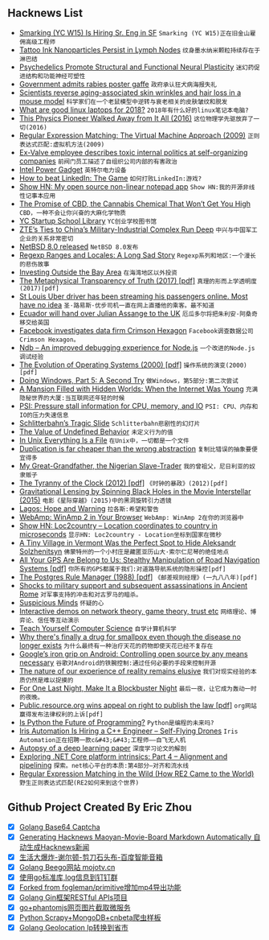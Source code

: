 ## Hacknews List


- [Smarking (YC W15) Is Hiring Sr. Eng in SF](https://www.smarking.com/careers)  `Smarking (YC W15)正在旧金山雇佣高级工程师`
- [Tattoo Ink Nanoparticles Persist in Lymph Nodes](https://www.the-scientist.com/the-nutshell/tattoo-ink-nanoparticles-persist-in-lymph-nodes-30933)  `纹身墨水纳米颗粒持续存在于淋巴结`
- [Psychedelics Promote Structural and Functional Neural Plasticity](https://www.cell.com/cell-reports/fulltext/S2211-1247(18)30755-1)  `迷幻药促进结构和功能神经可塑性`
- [Government admits rabies poster gaffe](https://www.bbc.com/news/uk-england-manchester-44911209)  `政府承认狂犬病海报失礼`
- [Scientists reverse aging-associated skin wrinkles and hair loss in a mouse model](https://www.uab.edu/news/research/item/9607-scientists-reverse-aging-associated-skin-wrinkles-and-hair-loss-in-a-mouse-model)  `科学家们在一个老鼠模型中逆转与衰老相关的皮肤皱纹和脱发`
- [What are good linux laptops for 2018?](item?id=17582612)  `2018年有什么好的linux笔记本电脑?`
- [This Physics Pioneer Walked Away from It All (2016)](http://nautil.us/issue/38/noise/this-physics-pioneer-walked-away-from-it-all)  `这位物理学先驱放弃了一切(2016)`
- [Regular Expression Matching: The Virtual Machine Approach (2009)](https://swtch.com/~rsc/regexp/regexp2.html)  `正则表达式匹配:虚拟机方法(2009)`
- [Ex-Valve employee describes toxic internal politics at self-organizing companies](https://www.pcgamer.com/ex-valve-employee-describes-ruthless-industry-politics/)  `前阀门员工描述了自组织公司内部的有害政治`
- [Intel Power Gadget](https://software.intel.com/en-us/articles/intel-power-gadget-20)  `英特尔电力设备`
- [How to beat LinkedIn: The Game](https://theoutline.com/post/5495/how-to-beat-linked-in-the-game)  `如何打败LinkedIn:游戏?`
- [Show HN: My open source non-linear notepad app](https://getmicropad.com)  `Show HN:我的开源非线性记事本应用`
- [The Promise of CBD, the Cannabis Chemical That Won’t Get You High](https://www.newyorker.com/culture/on-and-off-the-avenue/keep-calm-and-live-in-new-york-city-the-promise-of-cbd)  `CBD，一种不会让你兴奋的大麻化学物质`
- [YC Startup School Library](https://www.startupschool.org/library)  `YC创业学校图书馆`
- [ZTE’s Ties to China’s Military-Industrial Complex Run Deep](https://foreignpolicy.com/2018/07/19/ztes-ties-to-chinas-military-industrial-complex-run-deep/)  `中兴与中国军工企业的关系非常密切`
- [NetBSD 8.0 released](https://www.netbsd.org/releases/formal-8/NetBSD-8.0.html)  `NetBSD 8.0发布`
- [Regexp Ranges and Locales: A Long Sad Story](https://www.gnu.org/software/gawk/manual/html_node/Ranges-and-Locales.html)  `Regexp系列和地区:一个漫长的悲伤故事`
- [Investing Outside the Bay Area](http://haystack.vc/2018/07/21/investing-outside-the-bay-area/)  `在海湾地区以外投资`
- [The Metaphysical Transparency of Truth (2017) [pdf]](https://www.uvm.edu/~lderosse/transparency.pdf)  `真理的形而上学透明度(2017)[pdf]`
- [St Louis Uber driver has been streaming his passengers online. Most have no idea](https://www.stltoday.com/news/local/metro/st-louis-uber-driver-has-put-video-of-hundreds-of/article_9060fd2f-f683-5321-8c67-ebba5559c753.html)  `圣·路易斯·优步司机一直在网上直播他的乘客。最不知道`
- [Ecuador will hand over Julian Assange to the UK](https://theintercept.com/2018/07/21/ecuador-will-imminently-withdraw-asylum-for-julian-assange-and-hand-him-over-to-the-uk-what-comes-next/)  `厄瓜多尔将把朱利安·阿桑奇移交给英国`
- [Facebook investigates data firm Crimson Hexagon](https://www.bbc.com/news/technology-44909293)  `Facebook调查数据公司Crimson Hexagon。`
- [Ndb – An improved debugging experience for Node.js](https://github.com/GoogleChromeLabs/ndb)  `一个改进的Node.js调试经验`
- [The Evolution of Operating Systems (2000) [pdf]](http://www.brinch-hansen.net/papers/2001b.pdf)  `操作系统的演变(2000)[pdf]`
- [Doing Windows, Part 5: A Second Try](https://www.filfre.net/2018/07/doing-windows-part-5-a-second-try/)  `做Windows，第5部分:第二次尝试`
- [A Mansion Filled with Hidden Worlds: When the Internet Was Young](https://undark.org/article/wilo-evans-broad-band/)  `充满隐秘世界的大厦:当互联网还年轻的时候`
- [PSI: Pressure stall information for CPU, memory, and IO](https://lwn.net/Articles/759658/)  `PSI: CPU、内存和IO的压力失速信息`
- [Schlitterbahn’s Tragic Slide](https://www.texasmonthly.com/news/jeff-henry-verruckt-schlitterbahns-tragic-slide/)  `Schlitterbahn悲剧性的幻灯片`
- [The Value of Undefined Behavior](https://nullprogram.com/blog/2018/07/20/)  `未定义行为的值`
- [In Unix Everything Is a File](https://ph7spot.com/musings/in-unix-everything-is-a-file)  `在Unix中，一切都是一个文件`
- [Duplication is far cheaper than the wrong abstraction](https://www.sandimetz.com/blog/2016/1/20/the-wrong-abstraction)  `复制比错误的抽象要便宜得多`
- [My Great-Grandfather, the Nigerian Slave-Trader](https://www.newyorker.com/culture/personal-history/my-great-grandfather-the-nigerian-slave-trader)  `我的曾祖父，尼日利亚的奴隶贩子`
- [The Tyranny of the Clock (2012) [pdf]](http://www.eng.auburn.edu/~uguin/teaching/READING/E6200/Sutherland_Tyranny_o_Clock.pdf)  `《时钟的暴政》(2012)[pdf]`
- [Gravitational Lensing by Spinning Black Holes in the Movie Interstellar (2015)](https://arxiv.org/abs/1502.03808)  `电影《星际穿越》(2015)中的黑洞旋转引力透镜`
- [Lagos: Hope and Warning](https://www.city-journal.org/html/lagos-nigeria-16011.html)  `拉各斯:希望和警告`
- [WebAmp: WinAmp 2 in Your Browser](https://webamp.org/)  `WebAmp: WinAmp 2在你的浏览器中`
- [Show HN: Loc2country – Location coordinates to country in microseconds](https://github.com/soorajb/loc2country)  `显示HN: Loc2country - Location坐标到国家在微秒`
- [A Tiny Village in Vermont Was the Perfect Spot to Hide Aleksandr Solzhenitsyn](https://www.neh.gov/humanities/2018/summer/statement/tiny-village-in-vermont-was-the-perfect-spot-hide-aleksandr-solzhenitsyn)  `佛蒙特州的一个小村庄是藏匿亚历山大·索尔仁尼琴的绝佳地点`
- [All Your GPS Are Belong to Us: Stealthy Manipulation of Road Navigation Systems [pdf]](https://people.cs.vt.edu/gangwang/sec18-gps.pdf)  `你所有的GPS都属于我们:对道路导航系统的隐形操控[pdf]`
- [The Postgres Rule Manager (1988) [pdf]](http://db.cs.berkeley.edu/papers/tse88-rulemgr.pdf)  `《邮差规则经理》(一九八八年)[pdf]`
- [Shocks to military support and subsequent assassinations in Ancient Rome](https://www.sciencedirect.com/science/article/pii/S0165176518302532)  `对军事支持的冲击和对古罗马的暗杀。`
- [Suspicious Minds](https://www.nytimes.com/2018/07/21/style/ancient-aliens.html)  `怀疑的心`
- [Interactive demos on network theory, game theory, trust etc](https://ncase.me)  `网络理论、博弈论、信任等互动演示`
- [Teach Yourself Computer Science](https://teachyourselfcs.com/)  `自学计算机科学`
- [Why there&#39;s finally a drug for smallpox even though the disease no longer exists](https://www.cbc.ca/news/health/second-opinion-smallpox-drug-tpoxx-1.4756087)  `为什么最终有一种治疗天花的药物即使天花已经不复存在`
- [Google’s iron grip on Android: Controlling open source by any means necessary](https://arstechnica.com/gadgets/2018/07/googles-iron-grip-on-android-controlling-open-source-by-any-means-necessary/)  `谷歌对Android的铁腕控制:通过任何必要的手段来控制开源`
- [The nature of our experience of reality remains elusive](https://www.newstatesman.com/culture/books/2018/07/how-crack-consciousness)  `我们对现实经验的本质仍然是难以捉摸的`
- [For One Last Night, Make It a Blockbuster Night](https://www.theringer.com/movies/2018/7/19/17588856/blockbuster-alaska-rental-netflix-soldotna-anchorage)  `最后一夜，让它成为轰动一时的夜晚。`
- [Public.resource.org wins appeal on right to publish the law [pdf]](https://www.cadc.uscourts.gov/internet/opinions.nsf/533D47AF883C8194852582CD0052B8D4/$file/17-7035.pdf)  `org网站赢得发布法律权利的上诉[pdf]`
- [Is Python the Future of Programming?](https://m.slashdot.org/story/343638)  `Python是编程的未来吗?`
- [Iris Automation Is Hiring a C&#43;&#43; Engineer – Self-Flying Drones](http://www.irisonboard.com/careers/)  `Iris Automation正在招聘一款c&#43;&#43;工程师——自飞无人机`
- [Autopsy of a deep learning paper](https://blog.piekniewski.info/2018/07/14/autopsy-dl-paper/)  `深度学习论文的解剖`
- [Exploring .NET Core platform intrinsics: Part 4 – Alignment and pipelining](https://mijailovic.net/2018/07/20/alignment-and-pipelining/)  `探索。net核心平台的本质:第4部分—对齐和流水线`
- [Regular Expression Matching in the Wild (How RE2 Came to the World)](https://swtch.com/~rsc/regexp/regexp3.html)  `野生正则表达式匹配(RE2如何来到这个世界)`

## Github Project Created By Eric Zhou

- [x] [Golang Base64 Captcha](https://github.com/mojocn/base64Captcha)
- [x] [Generating Hacknews Maoyan-Movie-Board Markdown Automatically 自动生成Hacknews新闻](https://github.com/dejavuzhou/md-genie)
- [x] [生活大爆炸-谢尔顿-剪刀石头布-百度智能音箱](https://github.com/mojocn/dueros-bang-game)
- [x] [Golang Beego网站 mojotv.cn](https://github.com/mojocn/www.mojotv.cn)
- [x] [使用go标准库,log信息到钉钉群](https://github.com/mojocn/dooger)
- [x] [Forked from fogleman/primitive增加mp4导出功能](https://github.com/mojocn/primitive)
- [x] [Golang Gin框架RESTful APIs项目](https://github.com/JJJJJJJerk/ezier-golang-web-api-framework)
- [x] [go+phantomjs网页图片截取微服务](https://github.com/mojocn/screen_shot)
- [x] [Python Scrapy+MongoDB+cnbeta爬虫样板](https://github.com/mojocn/scrapy_mongodb_boilerplate_cnbeta)
- [x] [Golang Geolocation Ip转换到省市](https://github.com/mojocn/ip2location)